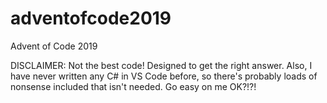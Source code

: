 # adventofcode2019
Advent of Code 2019 
 
DISCLAIMER: Not the best code! Designed to get the right answer. Also, I have never written any C# in VS Code before, so there's probably loads of nonsense included that isn't needed. Go easy on me OK?!?!
